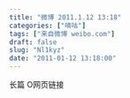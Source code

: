 ```yaml
---
title: "微博 2011.1.12 13:18"
categories: ["嘀咕"]
tags: ["来自微博 weibo.com"]
draft: false
slug: "Nl1kyz"
date: "2011-01-12 13:18:00"
---
```


<p>长篇 O网页链接 ​​​​</p>
